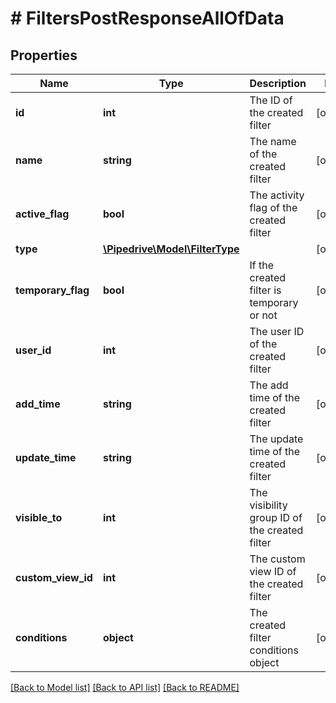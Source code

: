 # # FiltersPostResponseAllOfData

## Properties

Name | Type | Description | Notes
------------ | ------------- | ------------- | -------------
**id** | **int** | The ID of the created filter | [optional]
**name** | **string** | The name of the created filter | [optional]
**active_flag** | **bool** | The activity flag of the created filter | [optional]
**type** | [**\Pipedrive\Model\FilterType**](FilterType.md) |  | [optional]
**temporary_flag** | **bool** | If the created filter is temporary or not | [optional]
**user_id** | **int** | The user ID of the created filter | [optional]
**add_time** | **string** | The add time of the created filter | [optional]
**update_time** | **string** | The update time of the created filter | [optional]
**visible_to** | **int** | The visibility group ID of the created filter | [optional]
**custom_view_id** | **int** | The custom view ID of the created filter | [optional]
**conditions** | **object** | The created filter conditions object | [optional]

[[Back to Model list]](../../README.md#models) [[Back to API list]](../../README.md#endpoints) [[Back to README]](../../README.md)

